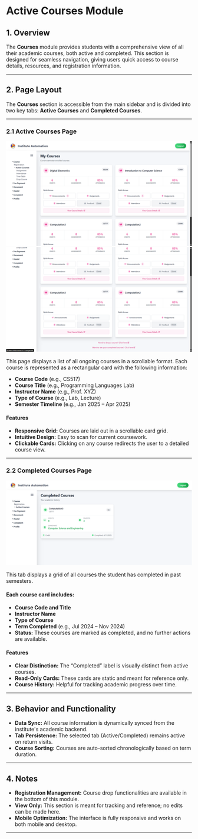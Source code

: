 # Active Courses Module

## 1. Overview

The **Courses** module provides students with a comprehensive view of all their academic courses, both active and completed. This section is designed for seamless navigation, giving users quick access to course details, resources, and registration information.

---

## 2. Page Layout

The **Courses** section is accessible from the main sidebar and is divided into two key tabs: **Active Courses** and **Completed Courses**.

---

### 2.1 Active Courses Page

![Active Courses](./images/Active_Courses.png)
![Active Courses - Scroll](./images/Active_Courses_2.png)

This page displays a list of all ongoing courses in a scrollable format. Each course is represented as a rectangular card with the following information:

- **Course Code** (e.g., CS517)
- **Course Title** (e.g., Programming Languages Lab)
- **Instructor Name** (e.g., Prof. XYZ)
- **Type of Course** (e.g., Lab, Lecture)
- **Semester Timeline** (e.g., Jan 2025 – Apr 2025)

#### Features

- **Responsive Grid:** Courses are laid out in a scrollable card grid.
- **Intuitive Design:** Easy to scan for current coursework.
- **Clickable Cards:** Clicking on any course redirects the user to a detailed course view.

---

### 2.2 Completed Courses Page

![Completed Courses](./images/Completed_Courses.png)

This tab displays a grid of all courses the student has completed in past semesters.

#### Each course card includes:

- **Course Code and Title**
- **Instructor Name**
- **Type of Course**
- **Term Completed** (e.g., Jul 2024 – Nov 2024)
- **Status:** These courses are marked as completed, and no further actions are available.

#### Features

- **Clear Distinction:** The “Completed” label is visually distinct from active courses.
- **Read-Only Cards:** These cards are static and meant for reference only.
- **Course History:** Helpful for tracking academic progress over time.

---

## 3. Behavior and Functionality

- **Data Sync:** All course information is dynamically synced from the institute's academic backend.
- **Tab Persistence:** The selected tab (Active/Completed) remains active on return visits.
- **Course Sorting:** Courses are auto-sorted chronologically based on term duration.

---

## 4. Notes

- **Registration Management:** Course drop functionalities are  available in the bottom of  this module.
- **View Only:** This section is meant for tracking and reference; no edits can be made here.
- **Mobile Optimization:** The interface is fully responsive and works on both mobile and desktop.

---



